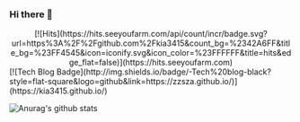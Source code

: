 ### Hi there 👋

<!--
**kia3415/kia3415** is a ✨ _special_ ✨ repository because its `README.md` (this file) appears on your GitHub profile.

Here are some ideas to get you started:

- 🔭 I’m currently working on ...
- 🌱 I’m currently learning ...
- 👯 I’m looking to collaborate on ...
- 🤔 I’m looking for help with ...
- 💬 Ask me about ...
- 📫 How to reach me: ...
- 😄 Pronouns: ...
- ⚡ Fun fact: ...
-->
<div align=center>
  [![Hits](https://hits.seeyoufarm.com/api/count/incr/badge.svg? url=https%3A%2F%2Fgithub.com%2Fkia3415&count_bg=%2342A6FF&title_bg=%23FF4545&icon=iconify.svg&icon_color=%23FFFFFF&title=hits&edge_flat=false)](https://hits.seeyoufarm.com)
</div>
[![Tech Blog Badge](http://img.shields.io/badge/-Tech%20blog-black?style=flat-square&logo=github&link=https://zzsza.github.io/)](https://kia3415.github.io/)

![Anurag's github stats](https://github-readme-stats.vercel.app/api/?username=kia3415&show_icons=true&title_color=fff&icon_color=79ff97&text_color=9f9f9f&bg_color=151515)

